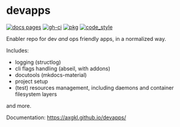 # devapps


<!-- badges -->
[![docs pages][docs pages_img]][docs pages] [![gh-ci][gh-ci_img]][gh-ci] [![pkg][pkg_img]][pkg] [![code_style][code_style_img]][code_style] 

[docs pages]: https://axgkl.github.io/devapps/
[docs pages_img]: https://axgkl.github.io/devapps/img/badge_docs.svg
[gh-ci]: https://github.com/AXGKl/devapps/actions/workflows/ci.yml
[gh-ci_img]: https://github.com/AXGKl/devapps/actions/workflows/ci.yml/badge.svg
[pkg]: https://pypi.com/artifactory/pypi-ax-sources/devapps/2022.03.24/devapps-2022.03.24.tar.gz
[pkg_img]: https://axgkl.github.io/devapps/img/badge_pypi.svg
[code_style]: https://pypi.org/project/axblack/
[code_style_img]: https://axgkl.github.io/devapps/img/badge_axblack.svg
<!-- badges -->


Enabler repo for dev *and* ops friendly apps, in a normalized way.

Includes:

- logging (structlog)
- cli flags handling (abseil, with addons)
- docutools (mkdocs-material)
- project setup
- (test) resources management, including daemons and container filesystem layers

and more.




Documentation: https://axgkl.github.io/devapps/